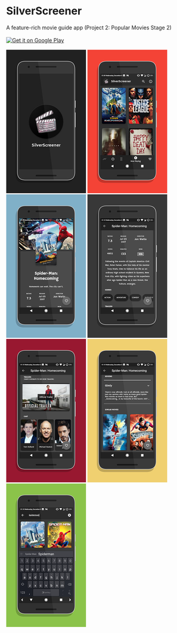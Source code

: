 # SilverScreener
A feature-rich movie guide app (Project 2: Popular Movies Stage 2)
<br/><br/>
<a href='https://play.google.com/store/apps/details?id=bapspatil.silverscreener&pcampaignid=MKT-Other-global-all-co-prtnr-py-PartBadge-Mar2515-1'><img alt='Get it on Google Play' src='https://play.google.com/intl/en_us/badges/images/generic/en_badge_web_generic.png' width="40%" height="40%"/></a>
<br/><br/>
<img src="https://github.com/bapspatil/SilverScreener/blob/master/screenshots/screen0.png"> <img src="https://github.com/bapspatil/SilverScreener/blob/master/screenshots/screen1.png">
<img src="https://github.com/bapspatil/SilverScreener/blob/master/screenshots/screen2.png"> <img src="https://github.com/bapspatil/SilverScreener/blob/master/screenshots/screen3.png">
<img src="https://github.com/bapspatil/SilverScreener/blob/master/screenshots/screen4.png"> <img src="https://github.com/bapspatil/SilverScreener/blob/master/screenshots/screen5.png">
<img src="https://github.com/bapspatil/SilverScreener/blob/master/screenshots/screen6.png">
<br/><br/>
